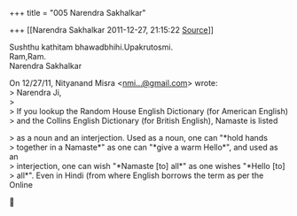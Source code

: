 +++
title = "005 Narendra Sakhalkar"

+++
[[Narendra Sakhalkar	2011-12-27, 21:15:22 [Source](https://groups.google.com/g/samskrita/c/SeLwb17ALCY)]]



Sushthu kathitam bhawadbhihi.Upakrutosmi.  
Ram,Ram.  
Narendra Sakhalkar

On 12/27/11, Nityanand Misra \<[nmi...@gmail.com]()\> wrote:  
\> Narendra Ji,  
\>  
\> If you lookup the Random House English Dictionary (for American English)  
\> and the Collins English Dictionary (for British English), Namaste is listed  

\> as a noun and an interjection. Used as a noun, one can "\*hold hands  
\> together in a Namaste\*" as one can "\*give a warm Hello\*", and used as an  
\> interjection, one can wish "\*Namaste \[to\] all\*" as one wishes "\*Hello \[to\]  
\> all\*". Even in Hindi (from where English borrows the term as per the Online



